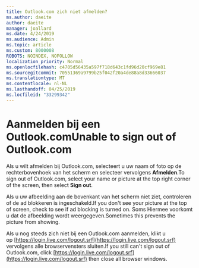 ```yaml
---
title: Outlook.com zich niet afmelden?
ms.author: daeite
author: daeite
manager: joallard
ms.date: 4/24/2019
ms.audience: Admin
ms.topic: article
ms.custom: 8000008
ROBOTS: NOINDEX, NOFOLLOW
localization_priority: Normal
ms.openlocfilehash: c4705d56435a597f718d643c1fd96d20cf969e81
ms.sourcegitcommit: 70551369a9799b25f042f20a4de88a8d33666037
ms.translationtype: MT
ms.contentlocale: nl-NL
ms.lasthandoff: 04/25/2019
ms.locfileid: "33299342"
---
```

# <a name="unable-to-sign-out-of-outlookcom"></a><span data-ttu-id="881bd-102">Aanmelden bij een Outlook.com</span><span class="sxs-lookup"><span data-stu-id="881bd-102">Unable to sign out of Outlook.com</span></span>

<span data-ttu-id="881bd-103">Als u wilt afmelden bij Outlook.com, selecteert u uw naam of foto op de rechterbovenhoek van het scherm en selecteer vervolgens **Afmelden**.</span><span class="sxs-lookup"><span data-stu-id="881bd-103">To sign out of Outlook.com, select your name or picture at the top right corner of the screen, then select **Sign out**.</span></span>

<span data-ttu-id="881bd-104">Als u uw afbeelding aan de bovenkant van het scherm niet ziet, controleren of de ad blokkeren is ingeschakeld.</span><span class="sxs-lookup"><span data-stu-id="881bd-104">If you don't see your picture at the top of screen, check to see if ad blocking is turned on.</span></span> <span data-ttu-id="881bd-105">Soms Hiermee voorkomt u dat de afbeelding wordt weergegeven.</span><span class="sxs-lookup"><span data-stu-id="881bd-105">Sometimes this prevents the picture from showing.</span></span>

<span data-ttu-id="881bd-106">Als u nog steeds zich niet bij een Outlook.com aanmelden, klikt u op [https://login.live.com/logout.srf](https://login.live.com/logout.srf) vervolgens alle browservensters sluiten.</span><span class="sxs-lookup"><span data-stu-id="881bd-106">If you still can't sign out of Outlook.com, click [https://login.live.com/logout.srf](https://login.live.com/logout.srf) then close all browser windows.</span></span>